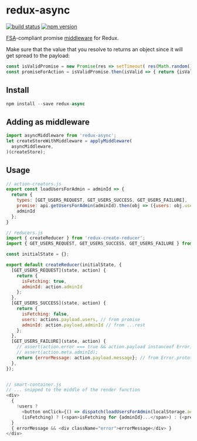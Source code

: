 redux-async
=============

[![build status](https://img.shields.io/travis/kolodny/redux-async/master.svg?style=flat-square)](https://travis-ci.org/kolodny/redux-async)
[![npm version](https://img.shields.io/npm/v/redux-async.svg?style=flat-square)](https://www.npmjs.com/package/redux-async)

[FSA](https://github.com/kolodny/flux-standard-action)-compliant promise [middleware](https://github.com/gaearon/redux/blob/master/docs/middleware.md) for Redux.

Make sure that the value that you resolve to returns an object since it will get spread to the payload:

```js
const isValidPromise = new Promise(res => setTimeout( res(Math.random() > .5)));
const promiseForAction = isValidPromise.then(isValid => { return {isValid}; });
```


## Install

```js
npm install --save redux-async
```

## Adding as middleware

```js
import asyncMiddleware from 'redux-async';
let createStoreWithMiddleware = applyMiddleware(
  asyncMiddleware,
)(createStore);
```

## Usage

```js
// action-creators.js
export const loadUsersForAdmin = adminId => {
  return {
    types: [GET_USERS_REQUEST, GET_USERS_SUCCESS, GET_USERS_FAILURE],
    promise: api.getUsersForAdmin(adminId).then(obj => ({users: obj.users})),
    adminId
  };
}

// reducers.js
import { createReducer } from 'redux-create-reducer';
import { GET_USERS_REQUEST, GET_USERS_SUCCESS, GET_USERS_FAILURE } from '../constants/actions';

const initialState = {};

export default createReducer(initialState, {
  [GET_USERS_REQUEST](state, action) {
    return {
      isFetching: true,
      adminId: action.adminId
    };
  },
  [GET_USERS_SUCCESS](state, action) {
    return {
      isFetching: false,
      users: actions.payload.users, // from promise
      adminId: action.payload.adminId // from ...rest
    };
  },
  [GET_USERS_FAILURE](state, action) {
    // assert(action.error === true && action.payload instanceof Error);
    // assert(action.meta.adminId);
    return {errorMessage: action.payload.message}; // from Error.prototype.message
  },
});


// smart-container.js
// ... snipped to the middle of the render function
<div>
  {
    !users ?
      <button onClick={() => dispatch(loadUsersForAdmin(localStorage.adminId))}>Load Users</button> :
      (isFetching) ? (<span>isFetching for {adminId}...</span>) : (<pre>{JSON.stringify(users, null, 2)}</pre>)
  }
  { errorMessage && <div className="error">errorMessage</div> }
</div>
```
